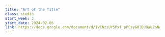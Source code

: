 ```yaml
---
title: "Art of the Title"
class: studio
start_week: 3
start_date: 2024-02-06
link: https://docs.google.com/document/d/1VCNzzUY5Pxf_pPCsyG0lDUOauZnNqd75RMg6YL1pYj0
---
```

